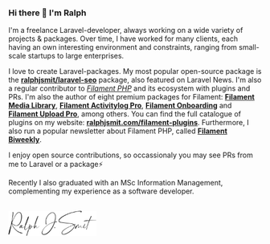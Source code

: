### Hi there 👋 I'm Ralph

I'm a freelance Laravel-developer, always working on a wide variety of projects & packages. Over time, I have worked for many clients, each having an own interesting environment and constraints, ranging from small-scale startups to large enterprises.

I love to create Laravel-packages. My most popular open-source package is the [**ralphjsmit/laravel-seo**](https://github.com/ralphjsmit/laravel-seo) package, also featured on Laravel News. I'm also a regular contributor to [_Filament PHP_](https://filamentphp.com) and its ecosystem with plugins and PRs. I'm also the author of eight premium packages for Filament: [**Filament Media Library**](https://filamentphp.com/plugins/ralphjsmit-media-library-manager), [**Filament Activitylog Pro**](https://filamentphp.com/plugins/ralphjsmit-activitylog-pro), [**Filament Onboarding**](https://filamentphp.com/plugins/onboarding-manager-pro) and [**Filament Upload Pro**](https://filamentphp.com/plugins/ralphjsmit-upload-pro), among others. You can find the full catalogue of plugins on my website: [**ralphjsmit.com/filament-plugins**](ralphjsmit.com/filament-plugins). Furthermore, I also run a popular newsletter about Filament PHP, called [**Filament Biweekly**](https://ralphjsmit.com/filament-biweekly).

I enjoy open source contributions, so occassionaly you may see PRs from me to Laravel or a package⚡️

Recently I also graduated with an MSc Information Management, complementing my experience as a software developer.

<p align="left">
  <br />
  <a href="https://ralphjsmit.com">
    <picture>
      <source srcset="./Signature-White.svg" media="(prefers-color-scheme: dark)">
      <img width="175" src="./Signature-Black.svg" alt="Signature">
    </picture>
  </a>
</p>

<!--
**ralphjsmit/ralphjsmit** is a ✨ _special_ ✨ repository because its `README.md` (this file) appears on your GitHub profile.

Here are some ideas to get you started:

- 🔭 I’m currently working on ...
- 🌱 I’m currently learning ...
- 👯 I’m looking to collaborate on ...
- 🤔 I’m looking for help with ...
- 💬 Ask me about ...
- 📫 How to reach me: ...
- 😄 Pronouns: ...
- ⚡ Fun fact: ...
-->
